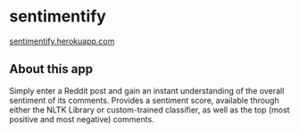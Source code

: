 # sentimentify

[sentimentify.herokuapp.com](sentimentify.herokuapp.com)


## About this app
Simply enter a Reddit post and gain an instant understanding of the overall sentiment of its comments. Provides a sentiment score, available through either the NLTK Library or custom-trained classifier, as well as the top (most positive and most negative) comments.
